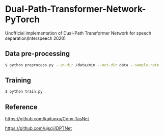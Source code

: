 # Dual-Path-Transformer-Network-PyTorch
Unofficial implementation of Dual-Path Transformer Network for speech separation(Interspeech 2020)

## Data pre-processing

```bash
$ python preprocess.py --in-dir /data/min --out-dir data --sample-rate 8000
```

## Training

```bash
$ python train.py
```

## Reference

https://github.com/kaituoxu/Conv-TasNet

https://github.com/ujscjj/DPTNet

